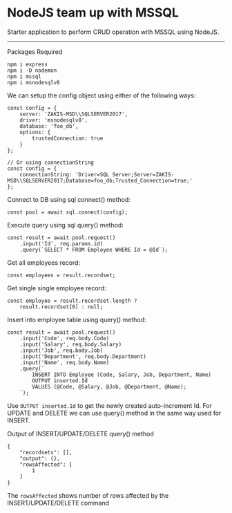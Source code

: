# NodeJS team up with MSSQL

Starter application to perform CRUD operation with MSSQL using NodeJS.
___

Packages Required
```
npm i express
npm i -D nodemon
npm i mssql
npm i msnodesqlv8
```

We can setup the config object using either of the following ways:
```
const config = {
    server: 'ZAKIS-MSD\\SQLSERVER2017',
    driver: 'msnodesqlv8',
    database: 'foo_db',
    options: {
        trustedConnection: true
    }
};

// Or using connectionString
const config = {
    connectionString: 'Driver=SQL Server;Server=ZAKIS-MSD\\SQLSERVER2017;Database=foo_db;Trusted_Connection=true;'
};
```

Connect to DB using sql connect() method:
```
const pool = await sql.connect(config);
```

Execute query using sql query() method:
```
const result = await pool.request()
    .input('Id', req.params.id)
    .query(`SELECT * FROM Employee WHERE Id = @Id`);
```

Get all employees record:
```
const employees = result.recordset;
```

Get single single employee record:
```
const employee = result.recordset.length ? 
    result.recordset[0] : null;
```

Insert into employee table using query() method:
```
const result = await pool.request()
    .input('Code', req.body.Code)
    .input('Salary', req.body.Salary)
    .input('Job', req.body.Job)
    .input('Department', req.body.Department)
    .input('Name', req.body.Name)
    .query(`
        INSERT INTO Employee (Code, Salary, Job, Department, Name) 
        OUTPUT inserted.Id 
        VALUES (@Code, @Salary, @Job, @Department, @Name);
    `);
```
Use `OUTPUT inserted.Id` to get the newly created auto-increment Id. For UPDATE and DELETE we can use query() method in the same way used for INSERT.

Output of INSERT/UPDATE/DELETE query() method
```
{
    "recordsets": [],
    "output": {},
    "rowsAffected": [
        1
    ]
}
```

The `rowsAffected` shows number of rows affected by the INSERT/UPDATE/DELETE command
